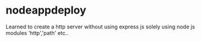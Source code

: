 # nodeappdeploy
Learned to create a http server without using express js solely using node js modules 
'http','path' etc..
